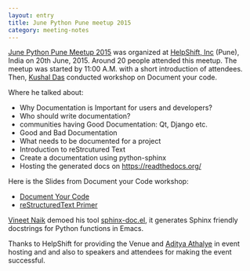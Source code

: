 ```yaml
---
layout: entry
title: June Python Pune meetup 2015
category: meeting-notes
---
```


[June Python Pune Meetup 2015](http://www.meetup.com/PythonPune/events/223129113/) was organized at [HelpShift, Inc](https://www.helpshift.com/) (Pune), India on 20th June, 2015.
Around 20 people attended this meetup.
The meetup was started by 11:00 A.M. with a short introduction of attendees.
Then, [Kushal Das](http://kushaldas.in/) conducted workshop on Document your code.

Where he talked about:

- Why Documentation is Important for users and developers?
- Who should write documentation?
- communities having Good Documentation: Qt, Django etc.
- Good and Bad Documentation
- What needs to be documented for a project
- Introduction to reStrcutured Text
- Create a documentation using python-sphinx
- Hosting the generated docs on https://readthedocs.org/

Here is the Slides from  Document your Code workshop:

- [Document Your Code](http://kushaldas.in/talks/documentyourcode/)
- [reStructuredText Primer](http://dgplug.org/irclogs/2012/rst-primer/)

[Vineet Naik](https://twitter.com/naiquevin) demoed his tool [sphinx-doc.el](https://github.com/naiquevin/sphinx-doc.el), it generates Sphinx friendly docstrings for Python functions in Emacs.

Thanks to HelpShift for providing the Venue and [Aditya Athalye](https://twitter.com/adityaathalye) in event hosting and and also to speakers and attendees for making the event successful.

